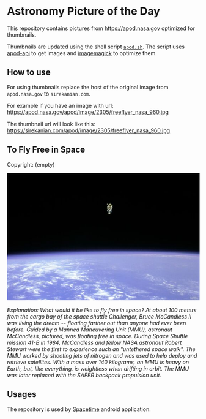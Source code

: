 # Astronomy Picture of the Day

This repository contains pictures from https://apod.nasa.gov optimized for thumbnails.

Thumbnails are updated using the shell script [`apod.sh`](apod.sh). The script
uses [apod-api](https://github.com/nasa/apod-api) to get images and [imagemagick](https://imagemagick.org) to
optimize them.

## How to use

For using thumbnails replace the host of the original image from `apod.nasa.gov` to `sirekanian.com`.

For example if you have an image with url:<br>
https://apod.nasa.gov/apod/image/2305/freeflyer_nasa_960.jpg

The thumbnail url will look like this:<br>
https://sirekanian.com/apod/image/2305/freeflyer_nasa_960.jpg

## To Fly Free in Space

Copyright: (empty)

[![the picture of the day][1]][2]

_Explanation: What would it be like to fly free in space?  At about 100 meters from the cargo bay of the space shuttle Challenger, Bruce McCandless II was living the dream -- floating farther out than anyone had ever been before.  Guided by a Manned Maneuvering Unit (MMU), astronaut McCandless, pictured, was floating free in space.   During Space Shuttle mission 41-B in 1984,  McCandless and fellow NASA astronaut Robert Stewart were the first to experience such an "untethered space walk". The MMU worked by shooting jets of nitrogen and was used to help deploy and retrieve satellites.  With a mass over 140 kilograms, an MMU is heavy on Earth, but, like everything, is weightless when drifting in orbit. The MMU was later replaced with the SAFER backpack propulsion unit._

## Usages

The repository is used by [Spacetime][3] android application.

[1]: image/2305/freeflyer_nasa_960.jpg

[2]: https://apod.nasa.gov/apod/image/2305/freeflyer_nasa_960.jpg

[3]: https://github.com/sirekanian/spacetime
